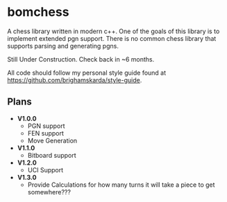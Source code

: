 # bomchess

A chess library written in modern c++. One of the goals of this library is to implement extended pgn support. There is
no common chess library that supports parsing and generating pgns.

Still Under Construction. Check back in ~6 months.

All code should follow my personal style guide found at https://github.com/brighamskarda/style-guide.

## Plans

* **V1.0.0**
    * PGN support
    * FEN support
    * Move Generation
* **V1.1.0**
    * Bitboard support
* **V1.2.0**
    * UCI Support
* **V1.3.0**
    * Provide Calculations for how many turns it will take a piece to get somewhere???